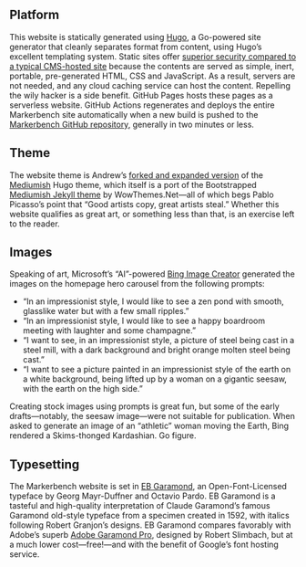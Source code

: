 ## Platform

This website is statically generated using [Hugo](https://gohugo.io), a Go-powered site generator that cleanly separates format from content, using Hugo&rsquo;s excellent templating system. Static sites offer [superior security compared to a typical CMS-hosted site](https://www.markerbench.com/posts/static-blogging/) because the contents are served as simple, inert, portable, pre-generated HTML, CSS and JavaScript. As a result, servers are not needed, and any cloud caching service can host the content. Repelling the wily hacker is a side benefit. GitHub Pages hosts these pages as a serverless website. GitHub Actions regenerates and deploys the entire Markerbench site automatically when a new build is pushed to the [Markerbench GitHub repository](https://github.com/ajaquith/markerbench), generally in two minutes or less.

## Theme

The website theme is Andrew&rsquo;s [forked and  expanded version](https://github.com/ajaquith/mediumish-gohugo-theme) of the [Mediumish](https://github.com/lgaida/mediumish-gohugo-theme) Hugo theme, which itself is a port of the Bootstrapped [Mediumish Jekyll theme](https://github.com/wowthemesnet/mediumish-theme-jekyll) by WowThemes.Net&mdash;all of which begs Pablo Picasso&rsquo;s point that &ldquo;Good artists copy, great artists steal.&rdquo; Whether this website qualifies as great art, or something less than that, is an exercise left to the reader.

## Images

Speaking of art, Microsoft&rsquo;s &ldquo;AI&rdquo;-powered [Bing Image Creator](https://www.bing.com/images/create) generated the images on the homepage hero carousel from the following prompts:

- &ldquo;In an impressionist style, I would like to see a zen pond with smooth, glasslike water but with a few small ripples.&rdquo;
- &ldquo;In an impressionist style, I would like to see a happy boardroom meeting with laughter and some champagne.&rdquo;
- &ldquo;I want to see, in an impressionist style, a picture of steel being cast in a steel mill, with a dark background and bright orange molten steel being cast.&rdquo;
- &ldquo;I want to see a picture painted in an impressionist style of the earth on a white background, being lifted up by a woman on a gigantic seesaw, with the earth on the high side.&rdquo;

Creating stock images using prompts is great fun, but some of the early drafts&mdash;notably, the  seesaw image&mdash;were not suitable for publication. When asked to generate an image of an &ldquo;athletic&rdquo; woman moving the Earth, Bing rendered a Skims-thonged Kardashian. Go figure.

## Typesetting

The Markerbench website is set in [EB Garamond](https://fonts.google.com/specimen/EB+Garamond), an Open-Font-Licensed typeface by Georg Mayr-Duffner and Octavio Pardo. EB Garamond is a tasteful and high-quality interpretation of Claude Garamond&rsquo;s famous Garamond old-style typeface from a specimen created in 1592, with italics following Robert Granjon&rsquo;s designs. EB Garamond compares favorably with Adobe’s superb [Adobe Garamond Pro](https://fonts.adobe.com/fonts/adobe-garamond), designed by Robert Slimbach, but at a much lower cost&mdash;free!&mdash;and with the benefit of Google&rsquo;s font hosting service.